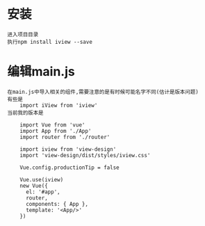 # 安装
    进入项目目录
    执行npm install iview --save  
# 编辑main.js
    在main.js中导入相关的组件,需要注意的是有时候可能名字不同(估计是版本问题)
    有些是
        import iView from 'iview'
    当前我的版本是
    
```
    import Vue from 'vue'
    import App from './App'
    import router from './router'
    
    import iview from 'view-design'
    import 'view-design/dist/styles/iview.css'
    
    Vue.config.productionTip = false
    
    Vue.use(iview)
    new Vue({
      el: '#app',
      router,
      components: { App },
      template: '<App/>'
    })
```

